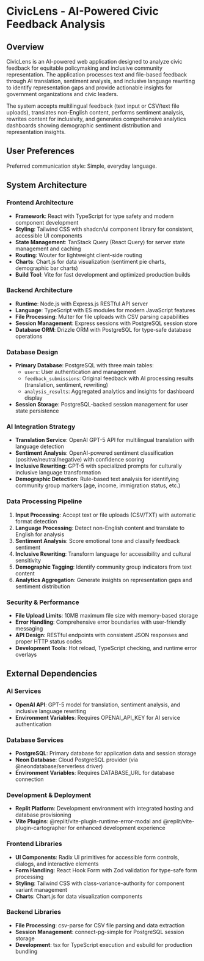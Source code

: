 # CivicLens - AI-Powered Civic Feedback Analysis

## Overview

CivicLens is an AI-powered web application designed to analyze civic feedback for equitable policymaking and inclusive community representation. The application processes text and file-based feedback through AI translation, sentiment analysis, and inclusive language rewriting to identify representation gaps and provide actionable insights for government organizations and civic leaders.

The system accepts multilingual feedback (text input or CSV/text file uploads), translates non-English content, performs sentiment analysis, rewrites content for inclusivity, and generates comprehensive analytics dashboards showing demographic sentiment distribution and representation insights.

## User Preferences

Preferred communication style: Simple, everyday language.

## System Architecture

### Frontend Architecture
- **Framework**: React with TypeScript for type safety and modern component development
- **Styling**: Tailwind CSS with shadcn/ui component library for consistent, accessible UI components
- **State Management**: TanStack Query (React Query) for server state management and caching
- **Routing**: Wouter for lightweight client-side routing
- **Charts**: Chart.js for data visualization (sentiment pie charts, demographic bar charts)
- **Build Tool**: Vite for fast development and optimized production builds

### Backend Architecture
- **Runtime**: Node.js with Express.js RESTful API server
- **Language**: TypeScript with ES modules for modern JavaScript features
- **File Processing**: Multer for file uploads with CSV parsing capabilities
- **Session Management**: Express sessions with PostgreSQL session store
- **Database ORM**: Drizzle ORM with PostgreSQL for type-safe database operations

### Database Design
- **Primary Database**: PostgreSQL with three main tables:
  - `users`: User authentication and management
  - `feedback_submissions`: Original feedback with AI processing results (translation, sentiment, rewriting)
  - `analysis_results`: Aggregated analytics and insights for dashboard display
- **Session Storage**: PostgreSQL-backed session management for user state persistence

### AI Integration Strategy
- **Translation Service**: OpenAI GPT-5 API for multilingual translation with language detection
- **Sentiment Analysis**: OpenAI-powered sentiment classification (positive/neutral/negative) with confidence scoring
- **Inclusive Rewriting**: GPT-5 with specialized prompts for culturally inclusive language transformation
- **Demographic Detection**: Rule-based text analysis for identifying community group markers (age, income, immigration status, etc.)

### Data Processing Pipeline
1. **Input Processing**: Accept text or file uploads (CSV/TXT) with automatic format detection
2. **Language Processing**: Detect non-English content and translate to English for analysis
3. **Sentiment Analysis**: Score emotional tone and classify feedback sentiment
4. **Inclusive Rewriting**: Transform language for accessibility and cultural sensitivity
5. **Demographic Tagging**: Identify community group indicators from text content
6. **Analytics Aggregation**: Generate insights on representation gaps and sentiment distribution

### Security & Performance
- **File Upload Limits**: 10MB maximum file size with memory-based storage
- **Error Handling**: Comprehensive error boundaries with user-friendly messaging
- **API Design**: RESTful endpoints with consistent JSON responses and proper HTTP status codes
- **Development Tools**: Hot reload, TypeScript checking, and runtime error overlays

## External Dependencies

### AI Services
- **OpenAI API**: GPT-5 model for translation, sentiment analysis, and inclusive language rewriting
- **Environment Variables**: Requires OPENAI_API_KEY for AI service authentication

### Database Services
- **PostgreSQL**: Primary database for application data and session storage
- **Neon Database**: Cloud PostgreSQL provider (via @neondatabase/serverless driver)
- **Environment Variables**: Requires DATABASE_URL for database connection

### Development & Deployment
- **Replit Platform**: Development environment with integrated hosting and database provisioning
- **Vite Plugins**: @replit/vite-plugin-runtime-error-modal and @replit/vite-plugin-cartographer for enhanced development experience

### Frontend Libraries
- **UI Components**: Radix UI primitives for accessible form controls, dialogs, and interactive elements
- **Form Handling**: React Hook Form with Zod validation for type-safe form processing
- **Styling**: Tailwind CSS with class-variance-authority for component variant management
- **Charts**: Chart.js for data visualization components

### Backend Libraries
- **File Processing**: csv-parse for CSV file parsing and data extraction
- **Session Management**: connect-pg-simple for PostgreSQL session storage
- **Development**: tsx for TypeScript execution and esbuild for production bundling